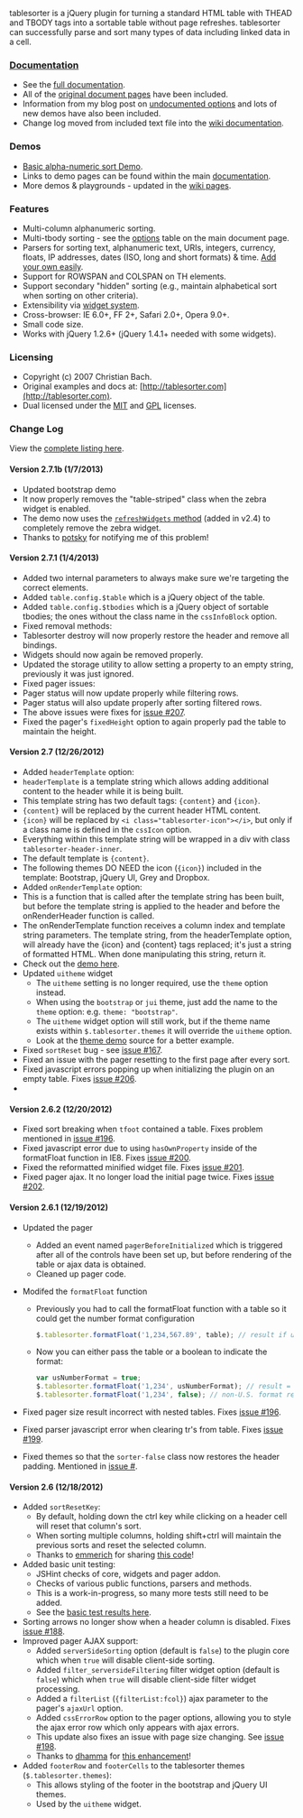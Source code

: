 tablesorter is a jQuery plugin for turning a standard HTML table with THEAD and TBODY tags into a sortable table without page refreshes.
tablesorter can successfully parse and sort many types of data including linked data in a cell.

### [Documentation](http://mottie.github.com/tablesorter/docs/)

* See the [full documentation](http://mottie.github.com/tablesorter/docs/).
* All of the [original document pages](http://tablesorter.com/docs/) have been included.
* Information from my blog post on [undocumented options](http://wowmotty.blogspot.com/2011/06/jquery-tablesorter-missing-docs.html) and lots of new demos have also been included.
* Change log moved from included text file into the [wiki documentation](https://github.com/Mottie/tablesorter/wiki/Change).

### Demos

* [Basic alpha-numeric sort Demo](http://mottie.github.com/tablesorter/).
* Links to demo pages can be found within the main [documentation](http://mottie.github.com/tablesorter/docs/).
* More demos & playgrounds - updated in the [wiki pages](https://github.com/Mottie/tablesorter/wiki).

### Features

* Multi-column alphanumeric sorting.
* Multi-tbody sorting - see the [options](http://mottie.github.com/tablesorter/docs/index.html#options) table on the main document page.
* Parsers for sorting text, alphanumeric text, URIs, integers, currency, floats, IP addresses, dates (ISO, long and short formats) &amp; time. [Add your own easily](http://mottie.github.com/tablesorter/docs/example-parsers.html).
* Support for ROWSPAN and COLSPAN on TH elements.
* Support secondary "hidden" sorting (e.g., maintain alphabetical sort when sorting on other criteria).
* Extensibility via [widget system](http://mottie.github.com/tablesorter/docs/example-widgets.html).
* Cross-browser: IE 6.0+, FF 2+, Safari 2.0+, Opera 9.0+.
* Small code size.
* Works with jQuery 1.2.6+ (jQuery 1.4.1+ needed with some widgets).

### Licensing

* Copyright (c) 2007 Christian Bach.
* Original examples and docs at: [http://tablesorter.com](http://tablesorter.com).
* Dual licensed under the [MIT](http://www.opensource.org/licenses/mit-license.php) and [GPL](http://www.gnu.org/licenses/gpl.html) licenses.

### Change Log

View the [complete listing here](https://github.com/Mottie/tablesorter/wiki/Change).

#### Version 2.7.1b (1/7/2013)

* Updated bootstrap demo
 * It now properly removes the "table-striped" class when the zebra widget is enabled.
 * The demo now uses the [`refreshWidgets` method](http://mottie.github.com/tablesorter/docs/index.html#refreshwidgets) (added in v2.4) to completely remove the zebra widget.
 * Thanks to [potsky](https://github.com/Mottie/tablesorter/issues/111#issuecomment-11951369) for notifying me of this problem!

#### Version 2.7.1 (1/4/2013)

* Added two internal parameters to always make sure we're targeting the correct elements.
 * Added `table.config.$table` which is a jQuery object of the table.
 * Added `table.config.$tbodies` which is a jQuery object of sortable tbodies; the ones without the class name in the `cssInfoBlock` option.
* Fixed removal methods:
 * Tablesorter destroy will now properly restore the header and remove all bindings.
 * Widgets should now again be removed properly.
 * Updated the storage utility to allow setting a property to an empty string, previously it was just ignored.
* Fixed pager issues:
 * Pager status will now update properly while filtering rows.
 * Pager status will also update properly after sorting filtered rows.
 * The above issues were fixes for [issue #207](https://github.com/Mottie/tablesorter/issues/207).
 * Fixed the pager's `fixedHeight` option to again properly pad the table to maintain the height.

#### Version 2.7 (12/26/2012)

* Added `headerTemplate` option:
 * `headerTemplate` is a template string which allows adding additional content to the header while it is being built.
 * This template string has two default tags: `{content}` and `{icon}`.
 * `{content}` will be replaced by the current header HTML content.
 * `{icon}` will be replaced by `<i class="tablesorter-icon"></i>`, but only if a class name is defined in the `cssIcon` option.
 * Everything within this template string will be wrapped in a div with class `tablesorter-header-inner`.
 * The default template is `{content}`.
 * The following themes DO NEED the icon (`{icon}`) included in the template: Bootstrap, jQuery UI, Grey and Dropbox.
* Added `onRenderTemplate` option:
 * This is a function that is called after the template string has been built, but before the template string is applied to the header and before the onRenderHeader function is called.
 * The onRenderTemplate function receives a column index and template string parameters. The template string, from the headerTemplate option, will already have the {icon} and {content} tags replaced; it's just a string of formatted HTML. When done manipulating this string, return it.
 * Check out the [demo here](http://mottie.github.com/tablesorter/docs/example-option-render-template.html).
* Updated `uitheme` widget
  * The `uitheme` setting is no longer required, use the `theme` option instead.
  * When using the `bootstrap` or `jui` theme, just add the name to the `theme` option: e.g. `theme: "bootstrap"`.
  * The `uitheme` widget option will still work, but if the theme name exists within `$.tablesorter.themes` it will override the `uitheme` option.
  * Look at the [theme demo](http://mottie.github.com/tablesorter/docs/themes.html) source for a better example.
* Fixed `sortReset` bug - see [issue #167](https://github.com/Mottie/tablesorter/issues/167).
* Fixed an issue with the pager resetting to the first page after every sort.
* Fixed javascript errors popping up when initializing the plugin on an empty table. Fixes [issue #206](https://github.com/Mottie/tablesorter/issues/206).
* 

#### Version 2.6.2 (12/20/2012)

* Fixed sort breaking when `tfoot` contained a table. Fixes problem mentioned in [issue #196](https://github.com/Mottie/tablesorter/issues/196).
* Fixed javascript error due to using `hasOwnProperty` inside of the formatFloat function in IE8. Fixes [issue #200](https://github.com/Mottie/tablesorter/issues/200).
* Fixed the reformatted minified widget file. Fixes [issue #201](https://github.com/Mottie/tablesorter/issues/201).
* Fixed pager ajax. It no longer load the initial page twice. Fixes [issue #202](https://github.com/Mottie/tablesorter/issues/202).

#### Version 2.6.1 (12/19/2012)

* Updated the pager
  * Added an event named `pagerBeforeInitialized` which is triggered after all of the controls have been set up, but before rendering of the table or ajax data is obtained.
  * Cleaned up pager code.
* Modifed the `formatFloat` function
  * Previously you had to call the formatFloat function with a table so it could get the number format configuration

    ```javascript
    $.tablesorter.formatFloat('1,234,567.89', table); // result if usNumberFormat true = 1234567.89
    ```

  * Now you can either pass the table or a boolean to indicate the format:

    ```javascript
    var usNumberFormat = true;
    $.tablesorter.formatFloat('1,234', usNumberFormat); // result = 1234
    $.tablesorter.formatFloat('1,234', false); // non-U.S. format result = 1.234
    ```

* Fixed pager size result incorrect with nested tables. Fixes [issue #196](https://github.com/Mottie/tablesorter/issues/196).
* Fixed parser javascript error when clearing tr's from table. Fixes [issue #199](https://github.com/Mottie/tablesorter/issues/199).
* Fixed themes so that the `sorter-false` class now restores the header padding. Mentioned in [issue #](188).

#### Version 2.6 (12/18/2012)

* Added `sortResetKey`:
  * By default, holding down the ctrl key while clicking on a header cell will reset that column's sort.
  * When sorting multiple columns, holding shift+ctrl will maintain the previous sorts and reset the selected column.
  * Thanks to [emmerich](https://github.com/emmerich) for sharing [this code](https://github.com/Mottie/tablesorter/pull/194)!
* Added basic unit testing:
  * JSHint checks of core, widgets and pager addon.
  * Checks of various public functions, parsers and methods.
  * This is a work-in-progress, so many more tests still need to be added.
  * See the [basic test results here](http://mottie.github.com/tablesorter/test.html).
* Sorting arrows no longer show when a header column is disabled. Fixes [issue #188](https://github.com/Mottie/tablesorter/issues/188).
* Improved pager AJAX support:
  * Added `serverSideSorting` option (default is `false`) to the plugin core which when `true` will disable client-side sorting.
  * Added `filter_serversideFiltering` filter widget option (default is `false`) which when `true` will disable client-side filter widget processing.
  * Added a `filterList` (`{filterList:fcol}`) ajax parameter to the pager's `ajaxUrl` option.
  * Added `cssErrorRow` option to the pager options, allowing you to style the ajax error row which only appears with ajax errors.
  * This update also fixes an issue with page size changing. See [issue #198](https://github.com/Mottie/tablesorter/issues/198).
  * Thanks to [dhamma](https://github.com/dhamma) for [this enhancement](https://github.com/Mottie/tablesorter/pull/183)!
* Added `footerRow` and `footerCells` to the tablesorter themes (`$.tablesorter.themes`):
  * This allows styling of the footer in the bootstrap and jQuery UI themes.
  * Used by the `uitheme` widget.
